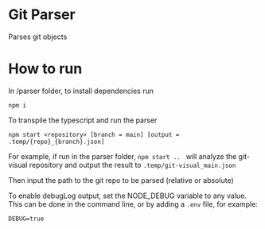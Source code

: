 # Git Parser
Parses git objects

# How to run
In /parser folder, to install dependencies run
```
npm i
```

To transpile the typescript and run the parser
```
npm start <repository> [branch = main] [output = .temp/{repo}_{branch}.json]
```

For example, if run in the parser folder, `npm start .. ` will analyze the git-visual repository and output the result to `.temp/git-visual_main.json`

Then input the path to the git repo to be parsed (relative or absolute)

To enable debugLog output, set the NODE_DEBUG variable to any value. This can be done in the command line, or by adding a `.env` file, for example:

```
DEBUG=true
```

